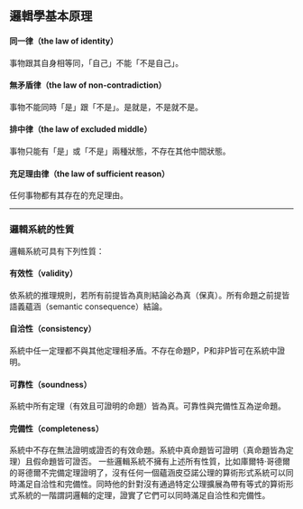 ## 邏輯學基本原理
#### 同一律（the law of identity）
事物跟其自身相等同，「自己」不能「不是自己」。

#### 無矛盾律（the law of non-contradiction）
事物不能同時「是」跟「不是」。是就是，不是就不是。

#### 排中律（the law of excluded middle）
事物只能有「是」或「不是」兩種狀態，不存在其他中間狀態。

#### 充足理由律（the law of sufficient reason）
任何事物都有其存在的充足理由。

---

### 邏輯系統的性質

邏輯系統可具有下列性質：
#### 有效性（validity）
依系統的推理規則，若所有前提皆為真則結論必為真（保真）。所有命題之前提皆語義蘊涵（semantic consequence）結論。

#### 自洽性（consistency）
系統中任一定理都不與其他定理相矛盾。不存在命題P，P和非P皆可在系統中證明。
#### 可靠性（soundness）
系統中所有定理（有效且可證明的命題）皆為真。可靠性與完備性互為逆命題。
#### 完備性（completeness）
系統中不存在無法證明或證否的有效命題。系統中真命題皆可證明（真命題皆為定理）且假命題皆可證否。
一些邏輯系統不擁有上述所有性質，比如庫爾特·哥德爾的哥德爾不完備定理證明了，沒有任何一個蘊涵皮亞諾公理的算術形式系統可以同時滿足自洽性和完備性。同時他的針對沒有通過特定公理擴展為帶有等式的算術形式系統的一階謂詞邏輯的定理，證實了它們可以同時滿足自洽性和完備性。